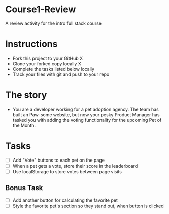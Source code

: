 # Course1-Review
A review activity for the intro full stack course

# Instructions
- Fork this project to your GitHub X
- Clone your forked copy locally X
- Complete the tasks listed below locally
- Track your files with git and push to your repo

# The story
- You are a developer working for a pet adoption agency. The team has built an Paw-some website, but now your pesky Product Manager has tasked you with adding the voting functionality for the upcoming Pet of the Month.

# Tasks
- [ ] Add "Vote" buttons to each pet on the page
- [ ] When a pet gets a vote, store their score in the leaderboard
- [ ] Use localStorage to store votes between page visits

## Bonus Task
- [ ] Add another button for calculating the favorite pet
- [ ] Style the favorite pet's section so they stand out, when button is clicked
